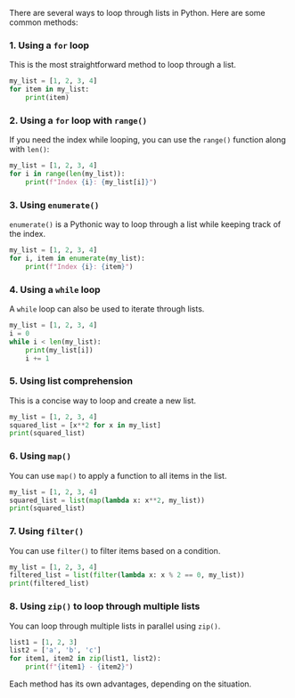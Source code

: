 There are several ways to loop through lists in Python. Here are some common methods:

### 1. **Using a `for` loop**

This is the most straightforward method to loop through a list.

```python
my_list = [1, 2, 3, 4]
for item in my_list:
    print(item)

```

### 2. **Using a `for` loop with `range()`**

If you need the index while looping, you can use the `range()` function along with `len()`:

```python
my_list = [1, 2, 3, 4]
for i in range(len(my_list)):
    print(f"Index {i}: {my_list[i]}")

```

### 3. **Using `enumerate()`**

`enumerate()` is a Pythonic way to loop through a list while keeping track of the index.

```python
my_list = [1, 2, 3, 4]
for i, item in enumerate(my_list):
    print(f"Index {i}: {item}")

```

### 4. **Using a `while` loop**

A `while` loop can also be used to iterate through lists.

```python
my_list = [1, 2, 3, 4]
i = 0
while i < len(my_list):
    print(my_list[i])
    i += 1

```

### 5. **Using list comprehension**

This is a concise way to loop and create a new list.

```python
my_list = [1, 2, 3, 4]
squared_list = [x**2 for x in my_list]
print(squared_list)

```

### 6. **Using `map()`**

You can use `map()` to apply a function to all items in the list.

```python
my_list = [1, 2, 3, 4]
squared_list = list(map(lambda x: x**2, my_list))
print(squared_list)

```

### 7. **Using `filter()`**

You can use `filter()` to filter items based on a condition.

```python
my_list = [1, 2, 3, 4]
filtered_list = list(filter(lambda x: x % 2 == 0, my_list))
print(filtered_list)

```

### 8. **Using `zip()` to loop through multiple lists**

You can loop through multiple lists in parallel using `zip()`.

```python
list1 = [1, 2, 3]
list2 = ['a', 'b', 'c']
for item1, item2 in zip(list1, list2):
    print(f"{item1} - {item2}")

```

Each method has its own advantages, depending on the situation.